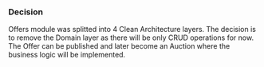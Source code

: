 ### Decision

Offers module was splitted into 4 Clean Architecture layers. The decision is to remove the Domain layer as there will be only CRUD operations for now. The Offer can be published and later become an Auction where the business logic will be implemented.
